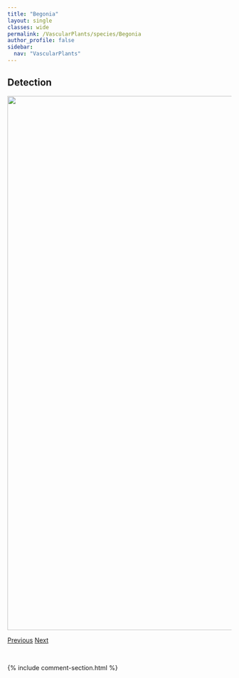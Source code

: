 ```yaml
---
title: "Begonia"
layout: single
classes: wide
permalink: /VascularPlants/species/Begonia
author_profile: false
sidebar:
  nav: "VascularPlants"
---
```


<h2>Detection</h2>

<a href="https://drive.google.com/uc?export=view&id=1KCfGB65KF6u04oQfEQvodW54hg8xCm3q">
<img src="https://drive.google.com/uc?export=view&id=1KCfGB65KF6u04oQfEQvodW54hg8xCm3q" height = "1200" width = "800">
</a>


<a href="/DevelopmentWebsite/VascularPlants/species/BeckmanniaSyzigachne" class="pagination--pager" title="Beckmannia syzigachne">Previous</a> <a href="/DevelopmentWebsite/VascularPlants/species/BetulaNeoalaskanaPapyrifera" class="pagination--pager" title="Betula neoalaskana/papyrifera">Next</a>

<p>&nbsp;</p>

{% include comment-section.html %}
